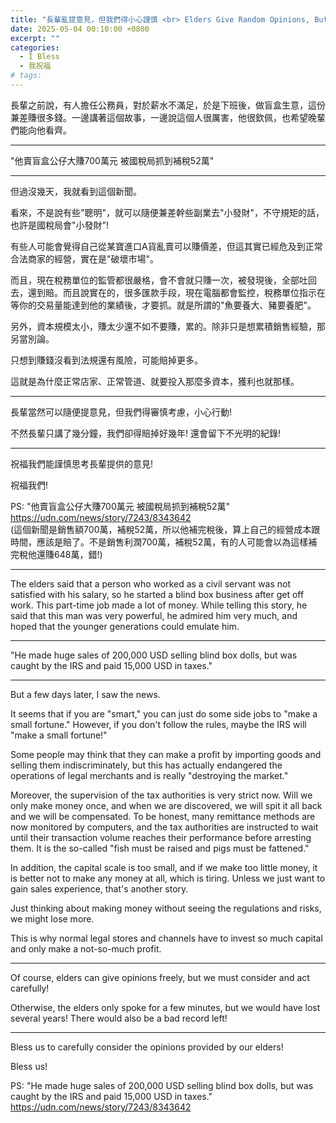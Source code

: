 ```yaml
---
title: "長輩亂提意見，但我們得小心謹慎 <br> Elders Give Random Opinions, But We Have to be Careful"
date: 2025-05-04 00:10:00 +0800
excerpt: ""
categories:
  - I Bless
  - 我祝福
# tags:
---
```


長輩之前說，有人擔任公務員，對於薪水不滿足，於是下班後，做盲盒生意，這份兼差賺很多錢。一邊講著這個故事，一邊說這個人很厲害，他很欽佩，也希望晚輩們能向他看齊。

---

"他賣盲盒公仔大賺700萬元 被國稅局抓到補稅52萬"

---

但過沒幾天，我就看到這個新聞。

看來，不是說有些"聰明"，就可以隨便兼差幹些副業去"小發財"，不守規矩的話，也許是國稅局會"小發財"!

有些人可能會覺得自己從某寶進口A貨亂賣可以賺價差，但這其實已經危及到正常合法商家的經營，實在是"破壞市場"。

而且，現在稅務單位的監管都很嚴格，會不會就只賺一次，被發現後，全部吐回去，還到賠。而且說實在的，很多匯款手段，現在電腦都會監控，稅務單位指示在等你的交易量能達到他的業績後，才要抓。就是所謂的"魚要養大、豬要養肥"。

另外，資本規模太小，賺太少還不如不要賺，累的。除非只是想累積銷售經驗，那另當別論。

只想到賺錢沒看到法規還有風險，可能賠掉更多。

這就是為什麼正常店家、正常管道、就要投入那麼多資本，獲利也就那樣。

---

長輩當然可以隨便提意見，但我們得審慎考慮，小心行動!

不然長輩只講了幾分鐘，我們卻得賠掉好幾年! 還會留下不光明的紀錄!

---

祝福我們能謹慎思考長輩提供的意見!

祝福我們!

PS: "他賣盲盒公仔大賺700萬元 被國稅局抓到補稅52萬"  
<https://udn.com/news/story/7243/8343642>  
(這個新聞是銷售額700萬，補稅52萬，所以他補完稅後，算上自己的經營成本跟時間，應該是賠了。不是銷售利潤700萬，補稅52萬，有的人可能會以為這樣補完稅他還賺648萬，錯!)

---

The elders said that a person who worked as a civil servant was not satisfied with his salary, so he started a blind box business after get off work. This part-time job made a lot of money. While telling this story, he said that this man was very powerful, he admired him very much, and hoped that the younger generations could emulate him.

---

"He made huge sales of 200,000 USD selling blind box dolls, but was caught by the IRS and paid 15,000 USD in taxes."

---

But a few days later, I saw the news.

It seems that if you are "smart," you can just do some side jobs to "make a small fortune." However, if you don't follow the rules, maybe the IRS will "make a small fortune!"

Some people may think that they can make a profit by importing goods and selling them indiscriminately, but this has actually endangered the operations of legal merchants and is really "destroying the market."

Moreover, the supervision of the tax authorities is very strict now. Will we only make money once, and when we are discovered, we will spit it all back and we will be compensated. To be honest, many remittance methods are now monitored by computers, and the tax authorities are instructed to wait until their transaction volume reaches their performance before arresting them. It is the so-called "fish must be raised and pigs must be fattened."

In addition, the capital scale is too small, and if we make too little money, it is better not to make any money at all, which is tiring. Unless we just want to gain sales experience, that's another story.

Just thinking about making money without seeing the regulations and risks, we might lose more.

This is why normal legal stores and channels have to invest so much capital and only make a not-so-much profit.

---

Of course, elders can give opinions freely, but we must consider and act carefully!

Otherwise, the elders only spoke for a few minutes, but we would have lost several years! There would also be a bad record left!

---

Bless us to carefully consider the opinions provided by our elders!

Bless us!

PS: "He made huge sales of 200,000 USD selling blind box dolls, but was caught by the IRS and paid 15,000 USD in taxes."  
<https://udn.com/news/story/7243/8343642>

<!--

他賣盲盒公仔大賺700萬元 被國稅局抓到補稅52萬
https://udn.com/news/story/7243/8343642
(這個新聞是銷售額700萬，補稅52萬，所以他補完稅後，算上自己的經營成本跟時間，應該是賠了。不是銷售利潤700萬，補稅52萬，有的人可能會以為這樣補完稅他還賺648萬，錯!)

關於IRS | Internal Revenue Service
https://www.irs.gov/zh-hant/about-irs

FB: 

Twitter:

-->
